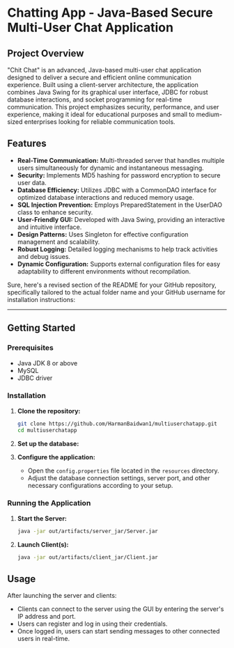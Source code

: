 # Chatting App - Java-Based Secure Multi-User Chat Application

## Project Overview
"Chit Chat" is an advanced, Java-based multi-user chat application designed to deliver a secure and efficient online communication experience. Built using a client-server architecture, the application combines Java Swing for its graphical user interface, JDBC for robust database interactions, and socket programming for real-time communication. This project emphasizes security, performance, and user experience, making it ideal for educational purposes and small to medium-sized enterprises looking for reliable communication tools.

## Features
- **Real-Time Communication:** Multi-threaded server that handles multiple users simultaneously for dynamic and instantaneous messaging.
- **Security:** Implements MD5 hashing for password encryption to secure user data.
- **Database Efficiency:** Utilizes JDBC with a CommonDAO interface for optimized database interactions and reduced memory usage.
- **SQL Injection Prevention:** Employs PreparedStatement in the UserDAO class to enhance security.
- **User-Friendly GUI:** Developed with Java Swing, providing an interactive and intuitive interface.
- **Design Patterns:** Uses Singleton for effective configuration management and scalability.
- **Robust Logging:** Detailed logging mechanisms to help track activities and debug issues.
- **Dynamic Configuration:** Supports external configuration files for easy adaptability to different environments without recompilation.


Sure, here's a revised section of the README for your GitHub repository, specifically tailored to the actual folder name and your GitHub username for installation instructions:

---

## Getting Started

### Prerequisites
- Java JDK 8 or above
- MySQL
- JDBC driver

### Installation
1. **Clone the repository:**
   ```bash
   git clone https://github.com/HarmanBaidwan1/multiuserchatapp.git
   cd multiuserchatapp
   ```

2. **Set up the database:**
  

3. **Configure the application:**
   - Open the `config.properties` file located in the `resources` directory.
   - Adjust the database connection settings, server port, and other necessary configurations according to your setup.

### Running the Application
1. **Start the Server:**
   ```bash
   java -jar out/artifacts/server_jar/Server.jar
   ```

2. **Launch Client(s):**
   ```bash
   java -jar out/artifacts/client_jar/Client.jar
   ```

## Usage
After launching the server and clients:
- Clients can connect to the server using the GUI by entering the server's IP address and port.
- Users can register and log in using their credentials.
- Once logged in, users can start sending messages to other connected users in real-time.

